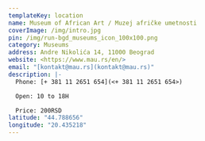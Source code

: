 ```yaml
---
templateKey: location
name: Museum of African Art / Muzej afričke umetnosti
coverImage: /img/intro.jpg
pin: /img/run-bgd_museums_icon_100x100.png
category: Museums
address: Andre Nikolića 14, 11000 Beograd
website: <https://www.mau.rs/en/>
email: "[kontakt@mau.rs](kontakt@mau.rs)"
description: |-
  Phone: [+ 381 11 2651 654](<+ 381 11 2651 654>)

  Open: 10 to 18H

  Price: 200RSD
latitude: "44.788656"
longitude: "20.435218"
---
```

